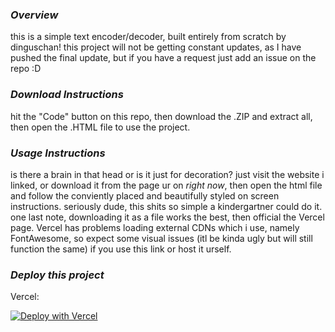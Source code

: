 ### ***Overview***

this is a simple text encoder/decoder, built entirely from scratch by dinguschan! this project will not be getting constant updates, as I have pushed the final update, but if you have a request just add an issue on the repo :D

### ***Download Instructions***

hit the "Code" button on this repo, then download the .ZIP and extract all, then open the .HTML file to use the project.

### ***Usage Instructions***

is there a brain in that head or is it just for decoration? just visit the website i linked, or download it from the page ur on _right now_, then open the html file and follow the conviently placed and beautifully styled on screen instructions. seriously dude, this shits so simple a kindergartner could do it. one last note, downloading it as a file works the best, then official the Vercel page. Vercel has problems loading external CDNs which i use, namely FontAwesome, so expect some visual issues (itl be kinda ugly but will still function the same) if you use this link or host it urself.  

### ***Deploy this project***

Vercel:
 
[![Deploy with Vercel](https://vercel.com/button)](https://vercel.com/new/clone?repository-url=https%3A%2F%2Fgithub.com%2Fdinguschan-owo%2FEncrypter-Decrypter)
